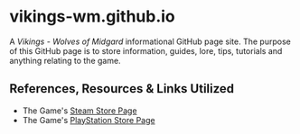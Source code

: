 # vikings-wm.github.io
A *Vikings - Wolves of Midgard* informational GitHub page site. The purpose of this GitHub page is to store information, guides, lore, tips, tutorials and anything relating to the game.
## References, Resources & Links Utilized
- The Game's [Steam Store Page](http://store.steampowered.com/app/404590/Vikings__Wolves_of_Midgard/)
- The Game's [PlayStation Store Page](https://www.playstation.com/en-us/games/vikings-wolves-of-midgard-ps4/)
